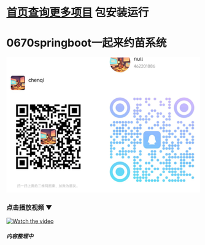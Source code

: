 # [首页查询更多项目](https://github.com/GraduationProject-springboot) 包安装运行


# 0670springboot一起来约苗系统

![picture](https://raw.githubusercontent.com/GraduationProject-springboot/.github/main/img/wx.png)

### 点击播放视频 ▼
[![Watch the video](https://i.sstatic.net/Vp2cE.png)](https://www.bilibili.com/video/BV14HerezEwW?p=26)


#####   内容整理中  











